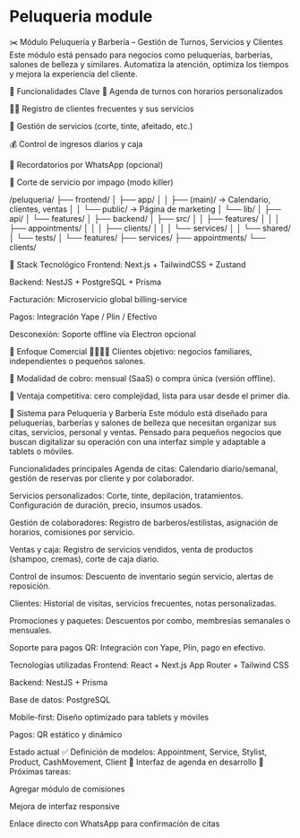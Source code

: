 # Peluqueria module
✂️ Módulo Peluquería y Barbería – Gestión de Turnos, Servicios y Clientes
Este módulo está pensado para negocios como peluquerías, barberías, salones de belleza y similares. Automatiza la atención, optimiza los tiempos y mejora la experiencia del cliente.

🧩 Funcionalidades Clave
📅 Agenda de turnos con horarios personalizados

👨‍🦰 Registro de clientes frecuentes y sus servicios

💈 Gestión de servicios (corte, tinte, afeitado, etc.)

💰 Control de ingresos diarios y caja

📢 Recordatorios por WhatsApp (opcional)

🔐 Corte de servicio por impago (modo killer)

/peluqueria/
├── frontend/
│   ├── app/
│   │   ├── (main)/        → Calendario, clientes, ventas
│   │   └── public/        → Página de marketing
│   └── lib/
│       ├── api/
│       └── features/
│
├── backend/
│   ├── src/
│   │   ├── features/
│   │   │   ├── appointments/
│   │   │   ├── clients/
│   │   │   └── services/
│   │   └── shared/
│   └── tests/
│
└── features/
    ├── services/
    ├── appointments/
    └── clients/


🧰 Stack Tecnológico
Frontend: Next.js + TailwindCSS + Zustand

Backend: NestJS + PostgreSQL + Prisma

Facturación: Microservicio global billing-service

Pagos: Integración Yape / Plin / Efectivo

Desconexión: Soporte offline vía Electron opcional

🎯 Enfoque Comercial
👨‍👩‍👧‍👦 Clientes objetivo: negocios familiares, independientes o pequeños salones.

🧾 Modalidad de cobro: mensual (SaaS) o compra única (versión offline).

🧨 Ventaja competitiva: cero complejidad, lista para usar desde el primer día.



💇 Sistema para Peluquería y Barbería
Este módulo está diseñado para peluquerías, barberías y salones de belleza que necesitan organizar sus citas, servicios, personal y ventas. Pensado para pequeños negocios que buscan digitalizar su operación con una interfaz simple y adaptable a tablets o móviles.

Funcionalidades principales
Agenda de citas: Calendario diario/semanal, gestión de reservas por cliente y por colaborador.

Servicios personalizados: Corte, tinte, depilación, tratamientos. Configuración de duración, precio, insumos usados.

Gestión de colaboradores: Registro de barberos/estilistas, asignación de horarios, comisiones por servicio.

Ventas y caja: Registro de servicios vendidos, venta de productos (shampoo, cremas), corte de caja diario.

Control de insumos: Descuento de inventario según servicio, alertas de reposición.

Clientes: Historial de visitas, servicios frecuentes, notas personalizadas.

Promociones y paquetes: Descuentos por combo, membresías semanales o mensuales.

Soporte para pagos QR: Integración con Yape, Plin, pago en efectivo.

Tecnologías utilizadas
Frontend: React + Next.js App Router + Tailwind CSS

Backend: NestJS + Prisma

Base de datos: PostgreSQL

Mobile-first: Diseño optimizado para tablets y móviles

Pagos: QR estático y dinámico

Estado actual
✅ Definición de modelos: Appointment, Service, Stylist, Product, CashMovement, Client
📅 Interfaz de agenda en desarrollo
🚧 Próximas tareas:

Agregar módulo de comisiones

Mejora de interfaz responsive

Enlace directo con WhatsApp para confirmación de citas